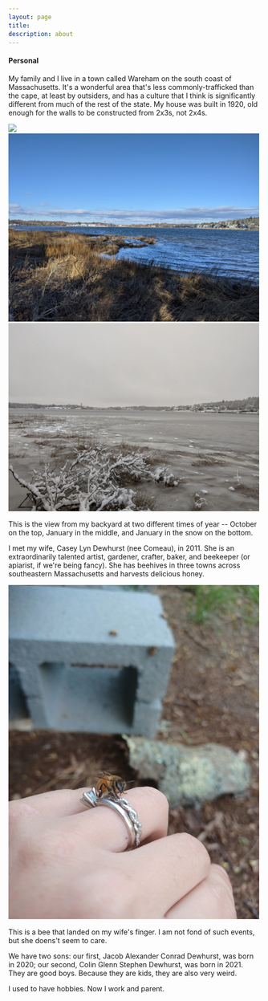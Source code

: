 ```yaml
---
layout: page
title:      
description: about 
---
```



#### Personal

My family and I live in a town called Wareham on the south coast of Massachusetts. 
It's a wonderful area that's less commonly-trafficked than the cape, at least by outsiders, and has a culture that I think is 
significantly different from much of the rest of the state. My house was built in 1920, old enough for the walls to be constructed from 
2x3s, not 2x4s. 

<p float="left">
  <img src="../photos/october-water.jpg" width="500" />
  <img src="../photos/january-water.jpg" width="500" /> 
  <img src="../photos/january-snow-water.jpg" width="500" />
</p>
This is the view from my backyard at two different times of year -- October on the top, January in the middle, and January in the snow on the bottom.


I met my wife, Casey Lyn Dewhurst (nee Comeau), in 2011. 
She is an extraordinarily talented artist, gardener, crafter, baker, and beekeeper (or apiarist, if we're being fancy). She has beehives in three towns across southeastern Massachusetts and harvests delicious honey.
<p float="left">
<img src="../photos/bee-wife-ring.jpg" width="500" />
</p>
This is a bee that landed on my wife's finger. I am not fond of such events, but she doens't seem to care.


We have two sons: our first, Jacob Alexander Conrad Dewhurst, was born in 2020;
our second, Colin Glenn Stephen Dewhurst, was born in 2021. They are good boys. Because they are kids, they are also very weird.

I used to have hobbies. Now I work and parent.
